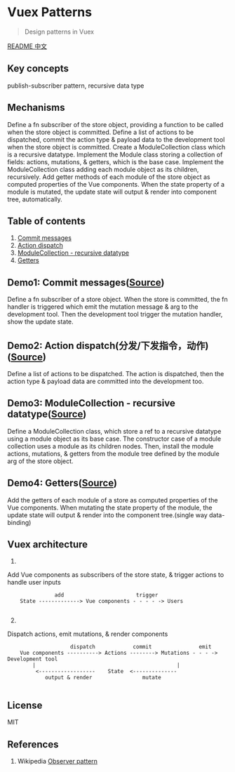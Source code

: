# Vuex Patterns
> Design patterns in Vuex

[README 中文](https://github.com/21hook/vuex-mechanism/blob/master/README-zh_cn.md)

## Key concepts
publish-subscriber pattern, recursive data type  

## Mechanisms
Define a fn subscriber of the store object, providing a function to be called when the store object is committed.
Define a list of actions to be dispatched, commit the action type & payload data to the development tool when 
the store object is committed.
Create a ModuleCollection class which is a recursive datatype. Implement the Module class storing a collection of 
fields: actions, mutations, & getters, which is the base case. Implement the ModuleCollection class adding each module 
object as its children, recursively.
Add getter methods of each module of the store object as computed properties of the Vue components. When the state 
property of a module is mutated, the update state will output & render into component tree, automatically.

## Table of contents
1. [Commit messages](#demo1-commit-messagessource)
2. [Action dispatch](#demo2-action-dispatchsource)
3. [ModuleCollection - recursive datatype](#demo3-modulecollection---recursive-datatypesource)
4. [Getters](#demo4-getterssource)


## Demo1: Commit messages([Source](https://github.com/21hook/vuex-mechanism/tree/master/demo1))
Define a fn subscriber of a store object. When the store is committed, the fn handler is triggered which 
emit the mutation message & arg to the development tool. Then the development tool
trigger the mutation handler, show the update state.

## Demo2: Action dispatch(分发/下发指令，动作)([Source](https://github.com/21hook/vuex-mechanism/tree/master/demo2))
Define a list of actions to be dispatched. The action is dispatched, then the action type &
payload data are committed into the development too.

## Demo3: ModuleCollection - recursive datatype([Source](https://github.com/21hook/vuex-mechanism/tree/master/demo3))
Define a ModuleCollection class, which store a ref to a recursive datatype using a module object
as its base case. The constructor case of a module collection uses a module as its children nodes.
Then, install the module actions, mutations, & getters from the module tree defined by the module arg of 
the store object.

## Demo4: Getters([Source](https://github.com/21hook/vuex-mechanism/tree/master/demo4))
Add the getters of each module of a store as computed properties of the Vue components.
When mutating the state property of the module, the update state will output & render
into the component tree.(single way data-binding)

## Vuex architecture
1. 
Add Vue components as subscribers of the store state, 
& trigger actions to handle user inputs
```             
               add                       trigger  
    State -------------> Vue components - - - - -> Users
                           
```

2. 
Dispatch actions, emit mutations, & render components
```         
                    dispatch            commit               emit  
    Vue components ----------> Actions --------> Mutations - - - -> Development tool
        |                                             |
         <------------------    State  <--------------
            output & render                mutate              
    
```

## License
MIT

## References
1. Wikipedia [Observer pattern](https://en.wikipedia.org/wiki/Observer_pattern)
